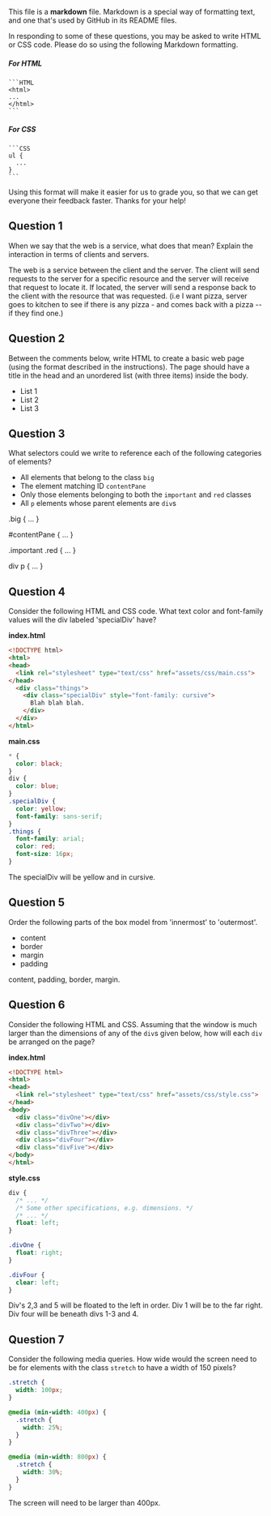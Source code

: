 This file is a **markdown** file. Markdown is a special way of formatting text, and one that's used by GitHub in its README files.

In responding to some of these questions, you may be asked to write HTML or CSS code. Please do so using the following Markdown formatting.

##### For HTML

    ```HTML
    <html>
    ...
    </html>
    ```

##### For CSS

    ```CSS
    ul {
      ...
    }
    ```

Using this format will make it easier for us to grade you, so that we can get everyone their feedback faster. Thanks for your help!

## Question 1

When we say that the web is a service, what does that mean? Explain the interaction in terms of clients and servers.
<!-- your answer starts here -->
  The web is a service between the client and the server. The client will send requests to the server for
  a specific resource and the server will receive that request to locate it. If located, the server will
  send a response back to the client with the resource that was requested. (i.e I want pizza, server goes
  to kitchen to see if there is any pizza - and comes back with a pizza -- if they find one.)
<!-- your answer ends here -->

## Question 2

Between the comments below, write HTML to create a basic web page (using the format described in the instructions). The page should have a title in the head and an unordered list (with three items) inside the body.
<!-- your answer starts here -->

<!DOCTYPE html>
  <html>
    <head>
      <title>Roberto's World</title>
    </head>
    <body>
      <ul>
        <li>List 1</li>
        <li>List 2</li>
        <li>List 3</li>
      </ul>
    </body>
  </html>


<!-- your answer ends here -->

## Question 3

What selectors could we write to reference each of the following categories of elements?
* All elements that belong to the class `big`
* The element matching ID `contentPane`
* Only those elements belonging to both the `important` and `red` classes
* All `p` elements whose parent elements are `div`s
<!-- your answer starts here -->

  .big {
  ...
  }

  #contentPane {
  ...
  }

  .important .red {
  ...
  }

  div p {
  ...
  }

<!-- your answer ends here -->

## Question 4

Consider the following HTML and CSS code. What text color and font-family values will the div labeled 'specialDiv' have?

**index.html**
```HTML
<!DOCTYPE html>
<html>
<head>
  <link rel="stylesheet" type="text/css" href="assets/css/main.css">
</head>
  <div class="things">
    <div class="specialDiv" style="font-family: cursive">
      Blah blah blah.
    </div>
  </div>
</html>
```

**main.css**
```CSS
* {
  color: black;
}
div {
  color: blue;
}
.specialDiv {
  color: yellow;
  font-family: sans-serif;
}
.things {
  font-family: arial;
  color: red;
  font-size: 16px;
}
```

<!-- your answer starts here -->
  The specialDiv will be yellow and in cursive.
<!-- your answer ends here -->

## Question 5

Order the following parts of the box model from 'innermost' to 'outermost'.
* content
* border
* margin
* padding
<!-- your answer starts here -->
content, padding, border, margin.
<!-- your answer ends here -->

## Question 6

Consider the following HTML and CSS. Assuming that the window is much larger than the dimensions of any of the `div`s given below, how will each `div` be arranged on the page?

**index.html**

```HTML
<!DOCTYPE html>
<html>
<head>
  <link rel="stylesheet" type="text/css" href="assets/css/style.css">
</head>
<body>
  <div class="divOne"></div>
  <div class="divTwo"></div>
  <div class="divThree"></div>
  <div class="divFour"></div>
  <div class="divFive"></div>
</body>
</html>
```

**style.css**

```CSS
div {
  /* ... */
  /* Some other specifications, e.g. dimensions. */
  /* ... */
  float: left;
}

.divOne {
  float: right;
}

.divFour {
  clear: left;
}
```

<!-- your answer starts here -->
Div's 2,3 and 5 will be floated to the left in order. Div 1 will be to the far right.
Div four will be beneath divs 1-3 and 4.
<!-- your answer ends here -->

## Question 7

Consider the following media queries. How wide would the screen need to be for elements with the class `stretch` to have a width of 150 pixels?

```CSS
.stretch {
  width: 100px;
}

@media (min-width: 400px) {
  .stretch {
    width: 25%;
  }
}

@media (min-width: 800px) {
  .stretch {
    width: 30%;
  }
}
```

<!-- your answer starts here -->
  The screen will need to be larger than 400px.
<!-- your answer ends here -->
